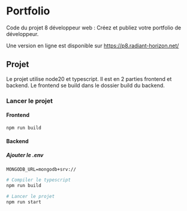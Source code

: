 # Portfolio

Code du projet 8 développeur web : Créez et publiez votre portfolio de développeur.

Une version en ligne est disponible sur https://p8.radiant-horizon.net/

## Projet

Le projet utilise  node20 et typescript.
Il est en 2 parties frontend et backend.
Le frontend se build dans le dossier build du backend.

### Lancer le projet

#### Frontend

```bash
npm run build
```

#### Backend

##### Ajouter le .env

```
MONGODB_URL=mongodb+srv://
```

```bash
# Compiler le typescript
npm run build

# Lancer le projet
npm run start
```
